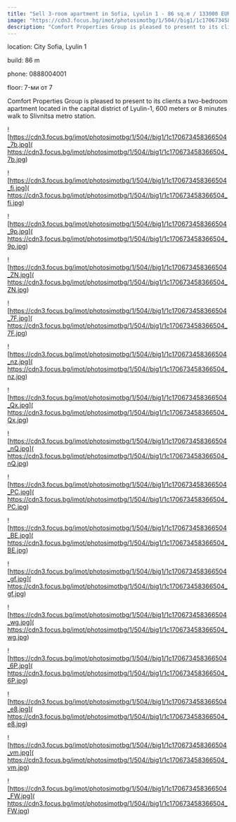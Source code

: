 ```yaml
---
title: "Sell 3-room apartment in Sofia, Lyulin 1 - 86 sq.m / 133000 EUR :: imot.bg Announcement"
image: "https://cdn3.focus.bg/imot/photosimotbg/1/504//big1/1c170673458366504_tX.jpg"
description: "Comfort Properties Group is pleased to present to its clients a two-bedroom apartment located in the capital district of Lyulin-1, 600 meters or 8 minutes walk to Slivnitsa metro station."
---
```


location: City Sofia, Lyulin 1

build: 86 m

phone: 0888004001

floor: 7-ми от 7

Comfort Properties Group is pleased to present to its clients a two-bedroom apartment located in the capital district of Lyulin-1, 600 meters or 8 minutes walk to Slivnitsa metro station.


![https://cdn3.focus.bg/imot/photosimotbg/1/504//big1/1c170673458366504_7b.jpg]( https://cdn3.focus.bg/imot/photosimotbg/1/504//big1/1c170673458366504_7b.jpg)


![https://cdn3.focus.bg/imot/photosimotbg/1/504//big1/1c170673458366504_fi.jpg]( https://cdn3.focus.bg/imot/photosimotbg/1/504//big1/1c170673458366504_fi.jpg)


![https://cdn3.focus.bg/imot/photosimotbg/1/504//big1/1c170673458366504_9p.jpg]( https://cdn3.focus.bg/imot/photosimotbg/1/504//big1/1c170673458366504_9p.jpg)


![https://cdn3.focus.bg/imot/photosimotbg/1/504//big1/1c170673458366504_ZN.jpg]( https://cdn3.focus.bg/imot/photosimotbg/1/504//big1/1c170673458366504_ZN.jpg)


![https://cdn3.focus.bg/imot/photosimotbg/1/504//big1/1c170673458366504_7F.jpg]( https://cdn3.focus.bg/imot/photosimotbg/1/504//big1/1c170673458366504_7F.jpg)


![https://cdn3.focus.bg/imot/photosimotbg/1/504//big1/1c170673458366504_nz.jpg]( https://cdn3.focus.bg/imot/photosimotbg/1/504//big1/1c170673458366504_nz.jpg)


![https://cdn3.focus.bg/imot/photosimotbg/1/504//big1/1c170673458366504_Qx.jpg]( https://cdn3.focus.bg/imot/photosimotbg/1/504//big1/1c170673458366504_Qx.jpg)


![https://cdn3.focus.bg/imot/photosimotbg/1/504//big1/1c170673458366504_nQ.jpg]( https://cdn3.focus.bg/imot/photosimotbg/1/504//big1/1c170673458366504_nQ.jpg)


![https://cdn3.focus.bg/imot/photosimotbg/1/504//big1/1c170673458366504_PC.jpg]( https://cdn3.focus.bg/imot/photosimotbg/1/504//big1/1c170673458366504_PC.jpg)


![https://cdn3.focus.bg/imot/photosimotbg/1/504//big1/1c170673458366504_BE.jpg]( https://cdn3.focus.bg/imot/photosimotbg/1/504//big1/1c170673458366504_BE.jpg)


![https://cdn3.focus.bg/imot/photosimotbg/1/504//big1/1c170673458366504_gf.jpg]( https://cdn3.focus.bg/imot/photosimotbg/1/504//big1/1c170673458366504_gf.jpg)


![https://cdn3.focus.bg/imot/photosimotbg/1/504//big1/1c170673458366504_wg.jpg]( https://cdn3.focus.bg/imot/photosimotbg/1/504//big1/1c170673458366504_wg.jpg)


![https://cdn3.focus.bg/imot/photosimotbg/1/504//big1/1c170673458366504_6P.jpg]( https://cdn3.focus.bg/imot/photosimotbg/1/504//big1/1c170673458366504_6P.jpg)


![https://cdn3.focus.bg/imot/photosimotbg/1/504//big1/1c170673458366504_e8.jpg]( https://cdn3.focus.bg/imot/photosimotbg/1/504//big1/1c170673458366504_e8.jpg)


![https://cdn3.focus.bg/imot/photosimotbg/1/504//big1/1c170673458366504_vm.jpg]( https://cdn3.focus.bg/imot/photosimotbg/1/504//big1/1c170673458366504_vm.jpg)


![https://cdn3.focus.bg/imot/photosimotbg/1/504//big1/1c170673458366504_FW.jpg]( https://cdn3.focus.bg/imot/photosimotbg/1/504//big1/1c170673458366504_FW.jpg)


